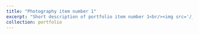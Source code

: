 ```yaml
---
title: "Photography item number 1"
excerpt: "Short description of portfolio item number 1<br/><img src='/_portfolio/poster copy.jpg'>"
collection: portfolio
---
```


